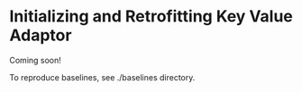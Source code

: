 # Initializing and Retrofitting Key Value Adaptor
Coming soon!

To reproduce baselines, see ./baselines directory.
